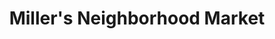 ---
title: "Miller's Neighborhood Market"
url: /newport-news/millers-neighborhood-market/
shop: convenience
---